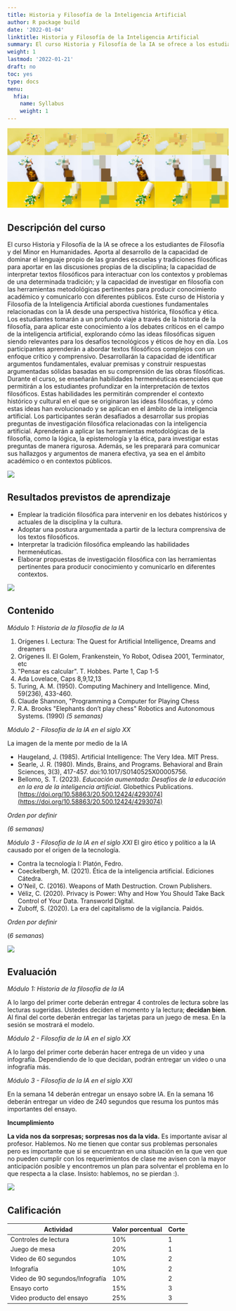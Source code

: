 ```yaml
---
title: Historia y Filosofía de la Inteligencia Artificial 
author: R package build
date: '2022-01-04'
linktitle: Historia y Filosofía de la Inteligencia Artificial 
summary: El curso Historia y Filosofía de la IA se ofrece a los estudiantes de Filosofía y del Minor en Humanidades. Aporta al desarrollo de la capacidad de dominar el lenguaje propio de las grandes escuelas y tradiciones filosóficas para aportar en las discusiones propias de la disciplina; la capacidad de interpretar textos filosóficos para interactuar con los contextos y problemas de una determinada tradición; y la capacidad de investigar en filosofía con las herramientas metodológicas pertinentes para producir conocimiento académico y comunicarlo con diferentes públicos. 
weight: 1
lastmod: '2022-01-21'
draft: no
toc: yes
type: docs
menu:
  hfia:
    name: Syllabus
    weight: 1
---
```


![](img/banner.jpg)

##  Descripción del curso

El curso Historia y Filosofía de la IA se ofrece a los estudiantes de Filosofía y del Minor en Humanidades. Aporta al desarrollo de la capacidad de dominar el lenguaje propio de las grandes escuelas y tradiciones filosóficas para aportar en las discusiones propias de la disciplina; la capacidad de interpretar textos filosóficos para interactuar con los contextos y problemas de una determinada tradición; y la capacidad de investigar en filosofía con las herramientas metodológicas pertinentes para producir conocimiento académico y comunicarlo con diferentes públicos. Este curso de Historia y Filosofía de la Inteligencia Artificial aborda cuestiones fundamentales relacionadas con la IA desde una perspectiva histórica, filosófica y ética. Los estudiantes tomarán a un profundo viaje a través de la historia de la filosofía, para aplicar este conocimiento a los debates críticos en el campo de la inteligencia artificial, explorando cómo las ideas filosóficas siguen siendo relevantes para los desafíos tecnológicos y éticos de hoy en día. Los participantes aprenderán a abordar textos filosóficos complejos con un enfoque crítico y comprensivo. Desarrollarán la capacidad de identificar argumentos fundamentales, evaluar premisas y construir respuestas argumentadas sólidas basadas en su comprensión de las obras filosóficas. Durante el curso, se enseñarán habilidades hermenéuticas esenciales que permitirán a los estudiantes profundizar en la interpretación de textos filosóficos. Estas habilidades les permitirán comprender el contexto histórico y cultural en el que se originaron las ideas filosóficas, y cómo estas ideas han evolucionado y se aplican en el ámbito de la inteligencia artificial. Los participantes serán desafiados a desarrollar sus propias preguntas de investigación filosófica relacionadas con la inteligencia artificial. Aprenderán a aplicar las herramientas metodológicas de la filosofía, como la lógica, la epistemología y la ética, para investigar estas preguntas de manera rigurosa. Además, se les preparará para comunicar sus hallazgos y argumentos de manera efectiva, ya sea en el ámbito académico o en contextos públicos. 



![](/courses/hfc/_index_files/borde.jpg)

## Resultados previstos de aprendizaje

- Emplear la tradición filosófica para intervenir en los debates históricos y actuales de la disciplina y la cultura.   
- Adoptar una postura argumentada a partir de la lectura comprensiva de los textos filosóficos. 
- Interpretar  la tradición filosófica empleando las habilidades hermenéuticas.
- Elaborar propuestas de investigación filosófica con las herramientas pertinentes para producir conocimiento y comunicarlo en diferentes contextos. 


![](/courses/hfc/_index_files/borde.jpg)



##  Contenido


*Módulo 1: Historia de la filosofía de la IA*

1. Orígenes I. Lectura: The Quest for Artificial Intelligence, Dreams and dreamers
1. Orígenes II. El Golem, Frankenstein, Yo Robot, Odisea 2001, Terminator, etc 
1. "Pensar es calcular". T. Hobbes. Parte 1, Cap 1-5
1. Ada Lovelace, Caps 8,9,12,13
1. Turing, A. M. (1950). Computing Machinery and Intelligence. Mind, 59(236), 433-460. 
1. Claude Shannon, "Programming a Computer for Playing Chess
1. R.A. Brooks "Elephants don’t play chess" Robotics and Autonomous Systems. (1990)
*(5 semanas)*

*Módulo 2 - Filosofía de la IA en el siglo XX*

La imagen de la mente por medio de la IA

- Haugeland, J. (1985). Artificial Intelligence: The Very Idea. MIT Press.
- Searle, J. R. (1980). Minds, Brains, and Programs. Behavioral and Brain Sciences, 3(3), 417-457. doi:10.1017/S0140525X00005756.
- Bellomo, S. T. (2023). _Educación aumentada: Desafíos de la educación en la era de la inteligencia artificial_. Globethics Publications. [https://doi.org/10.58863/20.500.12424/4293074](https://doi.org/10.58863/20.500.12424/4293074)

*Orden por definir*

*(6 semanas)*

*Módulo 3 - Filosofía de la IA en el siglo XXI*
El giro ético y político a la IA causado por el origen de la tecnología.

- Contra la tecnología I: Platón, Fedro. 
- Coeckelbergh, M. (2021). Ética de la inteligencia artificial. Ediciones Cátedra.
- O'Neil, C. (2016). Weapons of Math Destruction. Crown Publishers.
- Véliz, C. (2020). Privacy is Power: Why and How You Should Take Back Control of Your Data. Transworld Digital.
- Zuboff, S. (2020). La era del capitalismo de la vigilancia. Paidós.

*Orden por definir*

(*6 semanas*)

![](/courses/hfc/_index_files/borde.jpg)

## Evaluación


*Módulo 1: Historia de la filosofía de la IA*

A lo largo del primer corte deberán entregar 4 controles de lectura sobre las lecturas sugeridas. Ustedes deciden el momento y la lectura; **decidan bien**.
Al final del corte deberán entregar las tarjetas para un juego de mesa. En la sesión se mostrará el modelo. 

*Módulo 2 - Filosofía de la IA en el siglo XX*

A lo largo del primer corte deberán hacer entrega de un video y una infografía. Dependiendo de lo que decidan, podrán entregar un video o una infografía más.

*Módulo 3 - Filosofía de la IA en el siglo XXI*

En la semana 14 deberán entregar un ensayo sobre IA. En la semana 16 deberán entregar un video de 240 segundos que resuma los puntos más importantes del ensayo.

**Incumplimiento**

**La vida nos da sorpresas; sorpresas nos da la vida.**  Es importante avisar al profesor. Hablemos. No me tienen que contar sus problemas personales pero es importante que si se encuentran en una situación en la que ven que no pueden cumplir con los requerimientos de clase me avisen con la mayor anticipación posible y encontremos un plan para solventar el problema en lo que respecta a la clase. Insisto: hablemos, no se pierdan :).


![](/courses/hfc/_index_files/borde.jpg)

## Calificación
| Actividad                       | Valor porcentual | Corte |
|---------------------------------|------------------|-------|
| Controles de lectura                | 10%              | 1     |
| Juego de mesa                   | 20%              | 1     |
| Video de 60 segundos            | 10%              | 2     |
| Infografía                      | 10%              | 2     |
| Video de 90 segundos/Infografía | 10%              | 2     |
| Ensayo corto                    | 15%              | 3     |
| Video producto del ensayo       | 25%              | 3     |